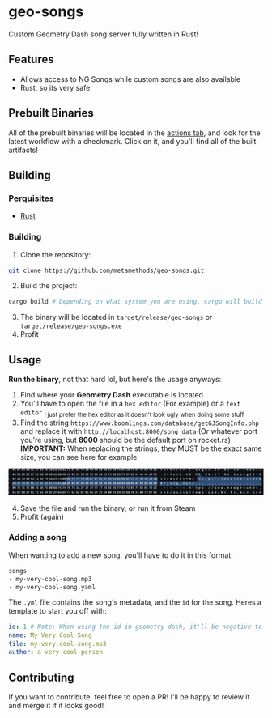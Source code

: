 # geo-songs
Custom Geometry Dash song server fully written in Rust!

## Features
- Allows access to NG Songs while custom songs are also available
- Rust, so its very safe

## Prebuilt Binaries
All of the prebuilt binaries will be located in the [actions tab](https://github.com/metamethods/geo-songs/actions), and look for the latest workflow with a checkmark. Click on it, and you'll find all of the built artifacts!

## Building
### Perquisites
- [Rust](https://rustup.rs/)

### Building
1. Clone the repository:
```bash
git clone https://github.com/metamethods/geo-songs.git
``` 

2. Build the project:
```bash
cargo build # Depending on what system you are using, cargo will build the binary for it. Its kinda hard to cross build other systems without having the other system lmao
```

3. The binary will be located in `target/release/geo-songs` or `target/release/geo-songs.exe`
4. Profit

## Usage
__Run the binary__, not that hard lol, but here's the usage anyways:
1. Find where your __Geometry Dash__ executable is located
2. You'll have to open the file in a `hex editor` (For example) or a `text editor` <sub>I just prefer the hex editor as it doesn't look ugly when doing some stuff</sub>
3. Find the string `https://www.boomlings.com/database/getGJSongInfo.php` and replace it with `http://localhost:8000/song_data` (Or whatever port you're using, but __8000__ should be the default port on rocket.rs) __IMPORTANT:__ When replacing the strings, they MUST be the exact same size, you can see here for example:

![Imagine not able to see the image](/images/replace.png)

4. Save the file and run the binary, or run it from Steam
5. Profit (again)

### Adding a song
When wanting to add a new song, you'll have to do it in this format:
```
songs
- my-very-cool-song.mp3
- my-very-cool-song.yaml
```

The `.yml` file contains the song's metadata, and the `id` for the song. Heres a template to start you off with:
```yml
id: 1 # Note: When using the id in geometry dash, it'll be negative to differentiate from NG songs
name: My Very Cool Song
file: my-very-cool-song.mp3
author: a very cool person
```

## Contributing
If you want to contribute, feel free to open a PR! I'll be happy to review it and merge it if it looks good!

